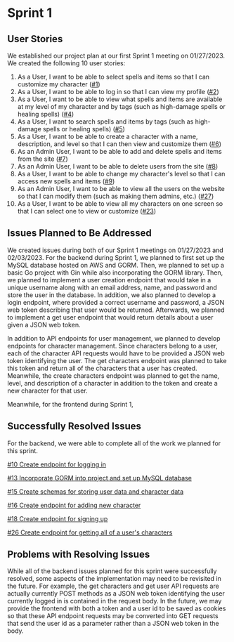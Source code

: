 # Sprint 1

## User Stories
We established our project plan at our first Sprint 1 meeting on 01/27/2023.
We created the following 10 user stories:
1. As a User, I want to be able to select spells and items so that I can customize my character ([#1](/../../issues/1))
2. As a User, I want to be able to log in so that I can view my profile ([#2](/../../issues/2))
3. As a User, I want to be able to view what spells and items are available at my level of my character and by tags (such as high-damage spells or healing spells) ([#4](/../../issues/4))
4. As a User, I want to search spells and items by tags (such as high-damage spells or healing spells) ([#5](/../../issues/5))
5. As a User, I want to be able to create a character with a name, description, and level so that I can then view and customize them ([#6](/../../issues/6))
6. As an Admin User, I want to be able to add and delete spells and items from the site ([#7](/../../issues/7))
7. As an Admin User, I want to be able to delete users from the site ([#8](/../../issues/8))
8. As a User, I want to be able to change my character's level so that I can access new spells and items ([#9](/../../issues/9))
9. As an Admin User, I want to be able to view all the users on the website so that I can modify them (such as making them admins, etc.) ([#27](/../../issues/27))
10. As a User, I want to be able to view all my characters on one screen so that I can select one to view or customize ([#23](/../../issues/23))

## Issues Planned to Be Addressed
We created issues during both of our Sprint 1 meetings on 01/27/2023 and 02/03/2023.
For the backend during Sprint 1, we planned to first set up the MySQL database hosted on AWS and GORM. Then, we planned to set up a basic Go project with Gin while also incorporating the GORM library. Then, we planned to implement a user creation endpoint that would take in a unique username along with an email address, name, and password and store the user in the database. In addition, we also planned to develop a login endpoint, where provided a correct username and password, a JSON web token describing that user would be returned. Afterwards, we planned to implement a get user endpoint that would return details about a user given a JSON web token.

In addition to API endpoints for user management, we planned to develop endpoints for character management. Since characters belong to a user, each of the character API requests would have to be provided a JSON web token identifying the user. The get characters endpoint was planned to take this token and return all of the characters that a user has created. Meanwhile, the create characters endpoint was planned to get the name, level, and description of a character in addition to the token and create a new character for that user.

Meanwhile, for the frontend during Sprint 1, <FRONT END INSERT ISSUES HERE>

## Successfully Resolved Issues
For the backend, we were able to complete all of the work we planned for this sprint. 
  
[#10 Create endpoint for logging in](/../../issues/10)
  
[#13 Incorporate GORM into project and set up MySQL database](/../../issues/13)
  
[#15 Create schemas for storing user data and character data](/../../issues/15)
  
[#16 Create endpoint for adding new character](/../../issues/16)
  
[#18 Create endpoint for signing up](/../../issues/18)
  
[#26 Create endpoint for getting all of a user's characters](/../../issues/26)

<FRONT END INSERT SUCCESSES HERE>

## Problems with Resolving Issues
While all of the backend issues planned for this sprint were successfully resolved, some aspects of the implementation may need to be revisited in the future. For example, the get characters and get user API requests are actually currently POST methods as a JSON web token identifying the user currently logged in is contained in the request body. In the future, we may provide the frontend with both a token and a user id to be saved as cookies so that these API endpoint requests may be converted into GET requests that send the user id as a parameter rather than a JSON web token in the body.

<FRONT END INSERT PROBLEMS HERE>